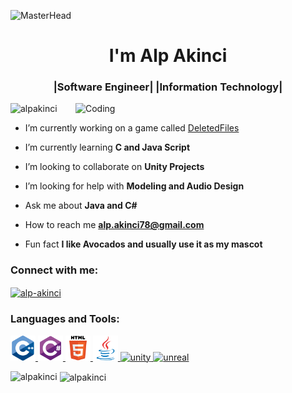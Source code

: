 ![MasterHead](https://img.freepik.com/premium-vector/game-developer-typographic-header_277904-9142.jpg?w=2000)
<h1 align="center">I'm Alp Akinci</h1>
<h3 align="center">|Software Engineer| |Information Technology| </h3>
<img align="right" alt="Coding" width="400" src="https://user-images.githubusercontent.com/74038190/212749447-bfb7e725-6987-49d9-ae85-2015e3e7cc41.gif">

<p align="left"> <img src="https://komarev.com/ghpvc/?username=alpakinci&label=Profile%20views&color=0e75b6&style=flat" alt="alpakinci" /> </p>

- I’m currently working on a game called [DeletedFiles](https://github.com/AlpAkinci/DeletedFilesDemo.git)

- I’m currently learning **C and Java Script**

- I’m looking to collaborate on **Unity Projects**

- I’m looking for help with **Modeling and Audio Design**

- Ask me about **Java and C#**

- How to reach me **alp.akinci78@gmail.com**

- Fun fact **I like Avocados and usually use it as my mascot**

<h3 align="left">Connect with me:</h3>
<p align="left">
<a href="https://linkedin.com/in/alp-akinci" target="blank"><img align="center" src="https://raw.githubusercontent.com/rahuldkjain/github-profile-readme-generator/master/src/images/icons/Social/linked-in-alt.svg" alt="alp-akinci" height="30" width="40" /></a>
</p>

<h3 align="left">Languages and Tools:</h3>
<p align="left"> <a href="https://www.w3schools.com/cpp/" target="_blank" rel="noreferrer"> <img src="https://raw.githubusercontent.com/devicons/devicon/master/icons/cplusplus/cplusplus-original.svg" alt="cplusplus" width="40" height="40"/> </a> <a href="https://www.w3schools.com/cs/" target="_blank" rel="noreferrer"> <img src="https://raw.githubusercontent.com/devicons/devicon/master/icons/csharp/csharp-original.svg" alt="csharp" width="40" height="40"/> </a> <a href="https://www.w3.org/html/" target="_blank" rel="noreferrer"> <img src="https://raw.githubusercontent.com/devicons/devicon/master/icons/html5/html5-original-wordmark.svg" alt="html5" width="40" height="40"/> </a> <a href="https://www.java.com" target="_blank" rel="noreferrer"> <img src="https://raw.githubusercontent.com/devicons/devicon/master/icons/java/java-original.svg" alt="java" width="40" height="40"/> </a> <a href="https://unity.com/" target="_blank" rel="noreferrer"> <img src="https://www.vectorlogo.zone/logos/unity3d/unity3d-icon.svg" alt="unity" width="40" height="40"/> </a> <a href="https://unrealengine.com/" target="_blank" rel="noreferrer"> <img src="https://raw.githubusercontent.com/kenangundogan/fontisto/036b7eca71aab1bef8e6a0518f7329f13ed62f6b/icons/svg/brand/unreal-engine.svg" alt="unreal" width="40" height="40"/> </a> </p>

<p><img align="left" src="https://github-readme-stats.vercel.app/api/top-langs?username=alpakinci&show_icons=true&locale=en&layout=compact" alt="alpakinci" /></p>

<p>&nbsp;<img align="center" src="https://github-readme-stats.vercel.app/api?username=alpakinci&show_icons=true&locale=en" alt="alpakinci" /></p>
